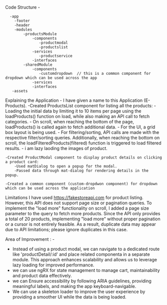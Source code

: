 

Code Structure - 

      -app 
        -footer 
        -header 
        -modules
            -productsModule
                -components 
                   -productmodal 
                   -productslist
                -services
                   -productservice
                -interfaces
            -sharedModule
                -components 
                   -customdropdown  // this is a common component for dropdown which can be used across the app
                -services
                -interfaces
       -assets


Explaining the Application - 
    I have given a name to this Application (E-Products).
    -Created ProductsList component for listing all the products:
        - Loading the initial data by limiting it to 10 items per page using the loadProducts() function on load, while also making an API call to fetch categories.
        - On scroll, when reaching the bottom of the page, loadProducts() is called again to fetch additional data.
        - For the UI, a grid box layout is being used.
        - For filtering/sorting, API calls are made with the respective filter/sorting queries. Additionally, when reaching the bottom on scroll, the loadFilteredProducts(filtered) function is triggered to load filtered results.
        - i am lazy laoding the images of product.
    
    -Created ProductModal component to display product details on clicking a product card:
        -Used matDialog to open a popup for the modal.
        -Passed data through mat-dialog for rendering details in the popup.

    -Created a common component (custom-dropdwon component) for dropdown which can be used across the application

Limitations
    I have used https://fakestoreapi.com for product listing. However, this API does not support page size or pagination queries. To implement the "load more" functionality on scroll, I added a page size parameter to the query to fetch more products. Since the API only provides a total of 20 products, implementing "load more" without proper pagination or a cursor is not entirely feasible. As a result, duplicate data may appear due to API limitations; please ignore duplicates in this case.


Area of Improvement : - 

  - Instead of using a product modal, we can navigate to a dedicated route like 'productDetail/:id' and place related componenta in a separate module. This approach enhances scalability and allows us to leverage lazy loading for improved performance.
  - we can use ngRX for state management to manage cart, maintainability and product data effectively.
  - we can Ensure accessibility by following ARIA guidelines, providing meaningful labels, and making the app  keyboard-navigable.
  - We can use a skeleton loader to improve the user experience by providing a smoother UI while the data is being loaded.
